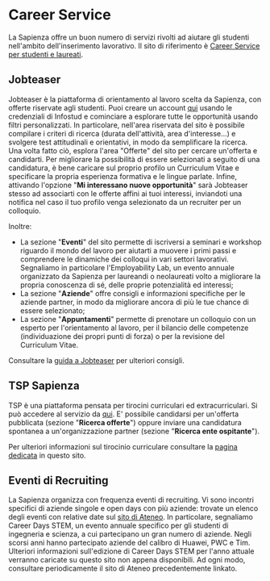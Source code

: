 # Career Service

La Sapienza offre un buon numero di servizi rivolti ad aiutare gli studenti nell'ambito dell'inserimento lavorativo. Il sito di riferimento è [Career Service per studenti e laureati](https://www.uniroma1.it/it/pagina/career-service-studenti-e-laureati).

## Jobteaser

Jobteaser è la piattaforma di orientamento al lavoro scelta da Sapienza, con offerte riservate agli studenti.
Puoi creare un account [qui](http://uniroma1.jobteaser.com/) usando le credenziali di Infostud e cominciare a esplorare tutte le opportunità usando filtri personalizzati.
In particolare, nell'area riservata del sito è possibile compilare i criteri di ricerca (durata dell'attività, area d'interesse...)
e svolgere test attitudinali e orientativi, in modo da semplificare la ricerca.
Una volta fatto ciò, esplora l'area "Offerte" del sito per cercare un'offerta e candidarti.
Per migliorare la possibilità di essere selezionati a seguito di una candidatura, è bene caricare sul proprio profilo un Curriculum Vitae e specificare la propria esperienza formativa e le lingue parlate.
Infine, attivando l'opzione "**Mi interessano nuove opportunità**" sarà Jobteaser stesso ad associarti con le offerte affini ai tuoi interessi, inviandoti una notifica nel caso il tuo profilo venga selezionato da un recruiter per un colloquio.

Inoltre:
- La sezione "**Eventi**" del sito permette di iscriversi a seminari e workshop riguardo il mondo del lavoro per aiutarti a muovere i primi passi e comprendere le dinamiche dei colloqui in vari settori lavorativi. Segnaliamo in particolare l'Employability Lab, un evento annuale organizzato da Sapienza per laureandi o neolaureati volto a migliorare la propria conoscenza di sé, delle proprie potenzialità ed interessi;
- La sezione "**Aziende**" offre consigli e informazioni specifiche per le aziende partner, in modo da migliorare ancora di più le tue chance di essere selezionato;
- La sezione "**Appuntamenti**" permette di prenotare un colloquio con un esperto per l'orientamento al lavoro, per il bilancio delle competenze (individuazione dei propri punti di forza) o per la revisione del Curriculum Vitae.

Consultare la [guida a Jobteaser](https://www.uniroma1.it/sites/default/files/field_file_allegati/sapienza_guida_studenti.pdf) per ulteriori consigli.

## TSP Sapienza

TSP è una piattaforma pensata per tirocini curriculari ed extracurriculari. Si può accedere al servizio da [qui](https://uniroma1.tsp.esse3.cineca.it/pub/main-page). E' possibile candidarsi per un'offerta pubblicata (sezione "**Ricerca offerte**") oppure inviare una candidatura spontanea a un'organizzazione partner (sezione "**Ricerca ente ospitante**").

Per ulteriori informazioni sul tirocinio curriculare consultare la [pagina dedicata](https://github.com/sapienzastudentsnetwork/sapienzastudentsnetwork.github.io.git) in questo sito.

## Eventi di Recruiting

La Sapienza organizza con frequenza eventi di recruiting. Vi sono incontri specifici di aziende singole e open days con più aziende: trovate un elenco degli eventi con relative date sul [sito di Ateneo](https://www.uniroma1.it/it/pagina/eventi-di-recruiting-e-placement).
In particolare, segnaliamo Career Days STEM, un evento annuale specifico per gli studenti di ingegneria e scienza, a cui partecipano un gran numero di aziende. Negli scorsi anni hanno partecipato aziende del calibro di Huawei, PWC e Tim. Ulteriori informazioni sull'edizione di Career Days STEM per l'anno attuale verranno caricate su questo sito non appena disponibili. Ad ogni modo, consultare periodicamente il sito di Ateneo precedentemente linkato.